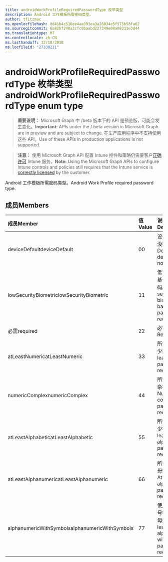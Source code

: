 ```yaml
---
title: androidWorkProfileRequiredPasswordType 枚举类型
description: Android 工作模板所需密码类型。
author: tfitzmac
ms.openlocfilehash: 8d41b4c516ee4aa393ea3a26034e5f575b58fa02
ms.sourcegitcommit: 6a82bf240a3cfc0baabd227349e08a08311e3d44
ms.translationtype: MT
ms.contentlocale: zh-CN
ms.lasthandoff: 12/18/2018
ms.locfileid: "27330231"
---
```

# <a name="androidworkprofilerequiredpasswordtype-enum-type"></a><span data-ttu-id="469e4-103">androidWorkProfileRequiredPasswordType 枚举类型</span><span class="sxs-lookup"><span data-stu-id="469e4-103">androidWorkProfileRequiredPasswordType enum type</span></span>

> <span data-ttu-id="469e4-104">**重要说明：** Microsoft Graph 中 /beta 版本下的 API 是预览版，可能会发生变化。</span><span class="sxs-lookup"><span data-stu-id="469e4-104">**Important:** APIs under the / beta version in Microsoft Graph are in preview and are subject to change.</span></span> <span data-ttu-id="469e4-105">在生产应用程序中不支持使用这些 API。</span><span class="sxs-lookup"><span data-stu-id="469e4-105">Use of these APIs in production applications is not supported.</span></span>

> <span data-ttu-id="469e4-106">**注意：** 使用 Microsoft Graph API 配置 Intune 控件和策略仍需要客户[正确许可](https://go.microsoft.com/fwlink/?linkid=839381) Intune 服务。</span><span class="sxs-lookup"><span data-stu-id="469e4-106">**Note:** Using the Microsoft Graph APIs to configure Intune controls and policies still requires that the Intune service is [correctly licensed](https://go.microsoft.com/fwlink/?linkid=839381) by the customer.</span></span>

<span data-ttu-id="469e4-107">Android 工作模板所需密码类型。</span><span class="sxs-lookup"><span data-stu-id="469e4-107">Android Work Profile required password type.</span></span>
## <a name="members"></a><span data-ttu-id="469e4-108">成员</span><span class="sxs-lookup"><span data-stu-id="469e4-108">Members</span></span>
|<span data-ttu-id="469e4-109">成员</span><span class="sxs-lookup"><span data-stu-id="469e4-109">Member</span></span>|<span data-ttu-id="469e4-110">值</span><span class="sxs-lookup"><span data-stu-id="469e4-110">Value</span></span>|<span data-ttu-id="469e4-111">说明</span><span class="sxs-lookup"><span data-stu-id="469e4-111">Description</span></span>|
|:---|:---|:---|
|<span data-ttu-id="469e4-112">deviceDefault</span><span class="sxs-lookup"><span data-stu-id="469e4-112">deviceDefault</span></span>|<span data-ttu-id="469e4-113">0</span><span class="sxs-lookup"><span data-stu-id="469e4-113">0</span></span>|<span data-ttu-id="469e4-114">设备默认值，没有用途。</span><span class="sxs-lookup"><span data-stu-id="469e4-114">Device default value, no intent.</span></span>|
|<span data-ttu-id="469e4-115">lowSecurityBiometric</span><span class="sxs-lookup"><span data-stu-id="469e4-115">lowSecurityBiometric</span></span>|<span data-ttu-id="469e4-116">1</span><span class="sxs-lookup"><span data-stu-id="469e4-116">1</span></span>|<span data-ttu-id="469e4-117">低安全性生物基于所需的密码。</span><span class="sxs-lookup"><span data-stu-id="469e4-117">Low security biometrics based password required.</span></span>|
|<span data-ttu-id="469e4-118">必需</span><span class="sxs-lookup"><span data-stu-id="469e4-118">required</span></span>|<span data-ttu-id="469e4-119">2</span><span class="sxs-lookup"><span data-stu-id="469e4-119">2</span></span>|<span data-ttu-id="469e4-120">必需。</span><span class="sxs-lookup"><span data-stu-id="469e4-120">Required.</span></span>|
|<span data-ttu-id="469e4-121">atLeastNumeric</span><span class="sxs-lookup"><span data-stu-id="469e4-121">atLeastNumeric</span></span>|<span data-ttu-id="469e4-122">3</span><span class="sxs-lookup"><span data-stu-id="469e4-122">3</span></span>|<span data-ttu-id="469e4-123">所需的密码至少数值。</span><span class="sxs-lookup"><span data-stu-id="469e4-123">At least numeric password required.</span></span>|
|<span data-ttu-id="469e4-124">numericComplex</span><span class="sxs-lookup"><span data-stu-id="469e4-124">numericComplex</span></span>|<span data-ttu-id="469e4-125">4</span><span class="sxs-lookup"><span data-stu-id="469e4-125">4</span></span>|<span data-ttu-id="469e4-126">所需的数字复杂密码。</span><span class="sxs-lookup"><span data-stu-id="469e4-126">Numeric complex password required.</span></span>|
|<span data-ttu-id="469e4-127">atLeastAlphabetic</span><span class="sxs-lookup"><span data-stu-id="469e4-127">atLeastAlphabetic</span></span>|<span data-ttu-id="469e4-128">5</span><span class="sxs-lookup"><span data-stu-id="469e4-128">5</span></span>|<span data-ttu-id="469e4-129">所需的密码至少字母。</span><span class="sxs-lookup"><span data-stu-id="469e4-129">At least alphabetic password required.</span></span>|
|<span data-ttu-id="469e4-130">atLeastAlphanumeric</span><span class="sxs-lookup"><span data-stu-id="469e4-130">atLeastAlphanumeric</span></span>|<span data-ttu-id="469e4-131">6</span><span class="sxs-lookup"><span data-stu-id="469e4-131">6</span></span>|<span data-ttu-id="469e4-132">所需的至少字母数字密码。</span><span class="sxs-lookup"><span data-stu-id="469e4-132">At least alphanumeric password required.</span></span>|
|<span data-ttu-id="469e4-133">alphanumericWithSymbols</span><span class="sxs-lookup"><span data-stu-id="469e4-133">alphanumericWithSymbols</span></span>|<span data-ttu-id="469e4-134">7</span><span class="sxs-lookup"><span data-stu-id="469e4-134">7</span></span>|<span data-ttu-id="469e4-135">使用所需的符号密码至少字母数字。</span><span class="sxs-lookup"><span data-stu-id="469e4-135">At least alphanumeric with symbols password required.</span></span>|





